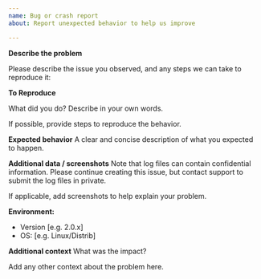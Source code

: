 ```yaml
---
name: Bug or crash report
about: Report unexpected behavior to help us improve

---
```


**Describe the problem**

Please describe the issue you observed, and any steps we can take to reproduce it:

**To Reproduce**

What did you do? Describe in your own words.

If possible, provide steps to reproduce the behavior.

**Expected behavior**
A clear and concise description of what you expected to happen.

**Additional data / screenshots**
Note that log files can contain confidential information. Please continue
creating this issue, but contact support to submit the log
files in private.

If applicable, add screenshots to help explain your problem.

**Environment:**
 - Version [e.g. 2.0.x]
 - OS: [e.g. Linux/Distrib]

**Additional context**
What was the impact?

Add any other context about the problem here.
